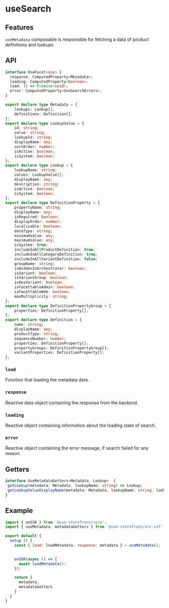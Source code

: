 # useSearch

## Features
`useMetadata` composable is responsible for fetching a data of product definitions and lookups

## API
```typescript
interface UseFacet<any> {
  response: ComputedProperty<Metadata>;
  loading: ComputedProperty<boolean>;
  load: () => Promise<void>;
  error: ComputedProperty<UseSearchErrors>;
}

export declare type Metadata = {
    lookups: Lookup[];
    definitions: Definition[];
};
export declare type LookupValue = {
    id: string;
    value: string;
    lookupId: string;
    displayName: any;
    sortOrder: number;
    isActive: boolean;
    isSystem: boolean;
};
export declare type Lookup = {
    lookupName: string;
    values: LookupValue[];
    displayName: any;
    description: string;
    isActive: boolean;
    isSystem: boolean;
};
export declare type DefinitionProperty = {
    propertyName: string;
    displayName: any;
    isRequired: boolean;
    displayOrder: number;
    localizable: boolean;
    dataType: string;
    minimumValue: any;
    maximumValue: any;
    isSystem: true;
    includeInAllProductDefinition: true;
    includeInAllCategoryDefinition: true;
    includeInAllVariantDefinition: false;
    groupName: string;
    isHiddenInOrchestrator: boolean;
    isVariant: boolean;
    isVariantGroup: boolean;
    isKeyVariant: boolean;
    isFacettableAdmin: boolean;
    isFacettableWeb: boolean;
    maxMultiplicity: string;
};
export declare type DefinitionPropertyGroup = {
    properties: DefinitionProperty[];
};
export declare type Definition = {
    name: string;
    displayName: any;
    productType: string;
    sequenceNumber: number;
    properties: DefinitionProperty[];
    propertyGroups: DefinitionPropertyGroup[];
    variantProperties: DefinitionProperty[];
};
```

### `load`
Function that loading the metadata data. 

### `response`
Reactive data object containing the response from the backend.

### `loading`
Reactive object containing information about the loading state of search.

### `error`
Reactive object containing the error message, if search failed for any reason.

## Getters
````typescript
interface UseMetadataGetters<Metadata, Lookup>  {
 getLookup(metadata: Metadata, lookupName: string) => Lookup;
 getLookupValueDisplayName(metadata: Metadata, lookupName: string, lookupValue: string, locale: string) => string
}
````
## Example

```javascript
import { onSSR } from '@vue-storefront/core';
import { useMetadata, metadataGetters } from '@vue-storefront/orc-vsf';

export default {
  setup () {
    const { load: loadMetadata, response: metadata } = useMetadata();
   

    onSSR(async () => {
      await loadMetadata();
    });

    return {
      metadata,
      metadataGetters
    }
  }
}
```